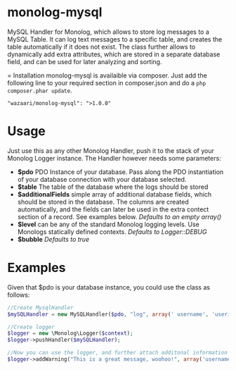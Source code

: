 monolog-mysql
=============

MySQL Handler for Monolog, which allows to store log messages to a MySQL Table.
It can log text messages to a specific table, and creates the table automatically if it does not exist.
The class further allows to dynamically add extra attributes, which are stored in a separate database field, and can be used for later analyzing and sorting.

= Installation
monolog-mysql is availaible via composer. Just add the following line to your required section in composer.json and do a `php composer.phar update`.

```
"wazaari/monolog-mysql": ">1.0.0"
```

# Usage
Just use this as any other Monolog Handler, push it to the stack of your Monolog Logger instance. The Handler however needs some parameters:

- **$pdo** PDO Instance of your database. Pass along the PDO instantiation of your database connection with your database selected.
- **$table** The table of the database where the logs should be stored
- **$additionalFields** simple array of additional database fields, which should be stored in the database. The columns are created automatically, and the fields can later be used in the extra contect section of a record. See examples below. _Defaults to an empty array()_
- **$level** can be any of the standard Monolog logging levels. Use Monologs statically defined contexts. _Defaults to Logger::DEBUG_
- **$bubble** _Defaults to true_

# Examples
Given that $pdo is your database instance, you could use the class as follows:

```php
//Create MysqlHandler
$mySQLHandler = new MySQLHandler($pdo, "log", array(' username', 'userid'), Logger::DEBUG);

//Create logger
$logger = new \Monolog\Logger($context);
$logger->pushHandler($mySQLHandler);

//Now you can use the logger, and further attach additonal information
$logger->addWarning("This is a great message, woohoo!", array('username'  => 'John Doe', 'userid'  => 245));
```